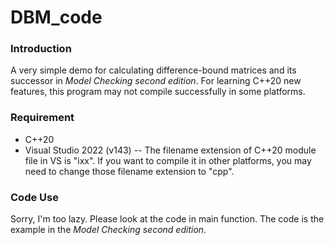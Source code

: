 # DBM_code
### Introduction
A very simple demo for calculating difference-bound matrices and its successor in *Model Checking second edition*. For learning C++20 new features, this program may not compile successfully in some platforms.

### Requirement
* C++20
* Visual Studio 2022 (v143) -- The filename extension of C++20 module file in VS is "ixx". If you want to compile it in other platforms, you may need to change those filename extension to "cpp".

### Code Use
Sorry, I'm too lazy.
Please look at the code in main function. The code is the example in the *Model Checking second edition*.
